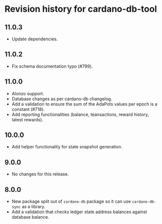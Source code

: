# Revision history for cardano-db-tool

## 11.0.3
* Update dependencies.

## 11.0.2
* Fix schema documentation typo (#799).

## 11.0.0
* Alonzo support.
* Database changes as per cardano-db changelog.
* Add a validation to ensure the sum of the AdaPots values per epoch is a constant (#718).
* Add reporting functionalities (balance, teansactions, reward history, latest rewards).

## 10.0.0
* Add helper functionality for state snapshot generation.

## 9.0.0
* No changes for this release.

## 8.0.0
* New package split out of `cardano-db` package so it can use `cardano-db-sync` as a library.
* Add a validation that checks ledger state address balances against database balance.
